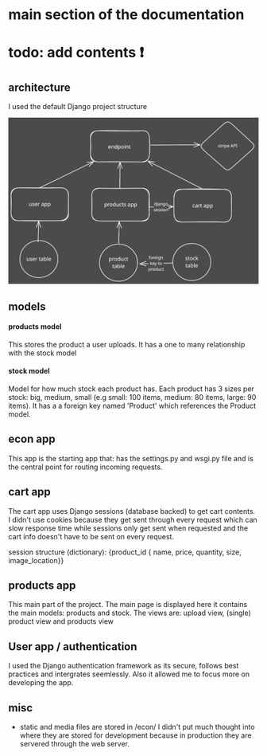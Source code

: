 # main section of the documentation

# todo: add contents ❗

## architecture

I used the default Django project structure 

![System Design](system%20design.svg)

## models

#### products model

This stores the product a user uploads. It has a one to many relationship with the stock model

#### stock model

Model for how much stock each product has. Each product has 3 sizes per stock: big, medium, small (e.g small: 100 items, medium: 80 items, large: 90 items). It has a a foreign key named 'Product' which references the Product model.


## econ app

This app is the starting app that: has the settings.py and wsgi.py file and is the central point for routing incoming requests.

## cart app

The cart app uses Django sessions (database backed) to get cart contents. I didn't use cookies because they get sent through every request which can slow response time while sessions only get sent when requested and the cart info doesn't have to be sent on every request.

session structure (dictionary): {product_id { name, price, quantity, size, image_location}}

## products app

This main part of the project. The main page is displayed here it contains the main models: products and stock. The views are: upload view, (single) product view and products view   

## User app / authentication

I used the Django authentication framework as its secure, follows best practices and intergrates seemlessly. Also it allowed me to focus more on developing the app. 

## misc

- static and media files are stored in /econ/ I didn't put much thought into where they are stored for development because in production they are servered through the web server.

